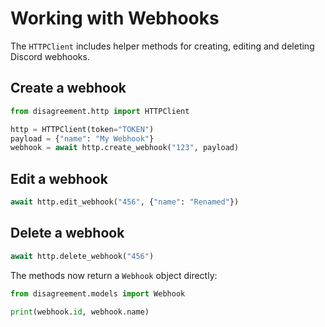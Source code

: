 # Working with Webhooks

The `HTTPClient` includes helper methods for creating, editing and deleting Discord webhooks.

## Create a webhook

```python
from disagreement.http import HTTPClient

http = HTTPClient(token="TOKEN")
payload = {"name": "My Webhook"}
webhook = await http.create_webhook("123", payload)
```

## Edit a webhook

```python
await http.edit_webhook("456", {"name": "Renamed"})
```

## Delete a webhook

```python
await http.delete_webhook("456")
```

The methods now return a `Webhook` object directly:

```python
from disagreement.models import Webhook

print(webhook.id, webhook.name)
```
